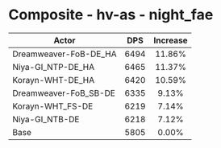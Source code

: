 # Composite - hv-as - night_fae
| Actor | DPS | Increase |
|---|:---:|:---:|
|Dreamweaver-FoB-DE_HA|6494|11.86%|
|Niya-GI_NTP-DE_HA|6465|11.37%|
|Korayn-WHT-DE_HA|6420|10.59%|
|Dreamweaver-FoB_SB-DE|6335|9.13%|
|Korayn-WHT_FS-DE|6219|7.14%|
|Niya-GI_NTB-DE|6218|7.12%|
|Base|5805|0.00%|
